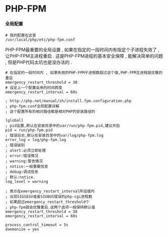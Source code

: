 # PHP-FPM

#### 全局配置

```
# 我的配置在这里
/usr/local/php/etc/php-fpm.conf
```

PHP-FPM最重要的全局设置 , 如果在指定的一段时间内有指定个子进程失效了 , 让PHP-FPM主进程重启 . 这是PHP-FPM进程的基本安全保障 , 能解决简单的问题 , 但是PHP代码太坑也是没办法的 . 

```
# 在指定的一段时间内 , 如果失效的PHP-FPM子进程数超过这个值,PHP-FPM主进程就优雅的重启
emergency_restart_threshold = 30
# 设定上一个配置采用的时间跨度
emergency_restart_interval = 60s
```

```
; http://php.net/manual/zh/install.fpm.configuration.php
; php-fpm.conf全局配置详解
; 这个配置所有的相对路径都是相对PHP的安装路径的

[global]
; pid设置,默认在安装目录中的var/run/php-fpm.pid,建议开启
pid = run/php-fpm.pid
; 错误日志,默认在安装目录中的var/log/php-fpm.log
error_log = log/php-fpm.log
; 错误级别
; alert:必须立即处理
; error:错误情况
; warning:警告情况
; notice:一般重要信息
; debug:调试信息
; 默认:notice.
log_level = warning

; 表示在emergency_restart_interval所设值内
; 出现SIGSEGV或者SIGBUS错误的php-cgi进程数
; 如果超过emergency_restart_threshold个
; php-fpm就会优雅重启.这两个选项一般保持默认值
emergency_restart_threshold = 30
emergency_restart_interval = 60s

process_control_timeout = 5s
daemonize = yes
```




